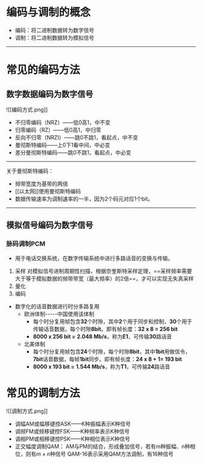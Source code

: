 # 编码与调制的概念
- 编码：将二进制数据转为数字信号
- 调制：将二进制数据转为模拟信号
-----
# 常见的编码方法
## 数字数据编码为数字信号
![[编码方式.png]]
- 不归零编码（NRZ）——低0高1，中不变
- 归零编码（RZ）——低0高1，中归零
- 反向不归零（NRZI）——跳0不跳1，看起点，中不变
- 曼彻斯特编码——上0下1看中间，中必变
- 差分曼彻斯特编码——跳0不跳1，看起点，中必变
-----
关于曼彻斯特编码：
- 频带宽度为基带的两倍
- [[以太网]]使用曼彻斯特编码
- 数据传输速率为调制速率的一半，因为2个码元对应1个bit。
-----
## 模拟信号编码为数字信号
### 脉码调制PCM
- 用于电话交换系统，在数字传输系统中进行多路话音的变换与传输。
1. 采样
	对模拟信号进制周期性扫描，根据奈奎斯特采样定理，==采样频率需要大于等于模拟数据的频带带宽（最大频率）的2倍==，才可以实现无失真采样
2. 量化
4. 编码
- 数字化的话音数据进行时分多路复用
	- 欧洲体制-----中国使用该体制
		- 每个时分复用帧包含**32**个时隙，其中**2**个用于同步和控制，**30**个用于传输话音数据，每个时隙**8bit**。即有帧长度：**32 x 8 = 256 bit**
		- **8000 x 256 bit =** **2.048 Mb/s**，称为**E1**，可传输**30**路话音
	- 北美体制
		- 每个时分复用帧包含**24**个时隙，每个时隙**8bit**，其中**1bit**用做信令，**7bit**话音数据，每帧**1bit**同步。即有帧长度：**24 x 8 + 1= 193 bit**
		- **8000 x 193 bit =** **1.544 Mb/s**，称为**T1**，可传输**24**路话音


# 常见的调制方法
![[调制方式.png]]
- 调幅AM或幅移键控ASK——K种振幅表示K种信号
- 调频FM或频移键控FSK——K种频率表示K种信号
- 调相PM或相移键控PSK——K种相位表示K种信号
- 正交幅度调制QAM：
	AM与PM的结合，形成叠加信号，若有m种振幅、n种相位，则有$m\times n$种信号
	QAM-16表示采用QAM方法调制，有16种信号